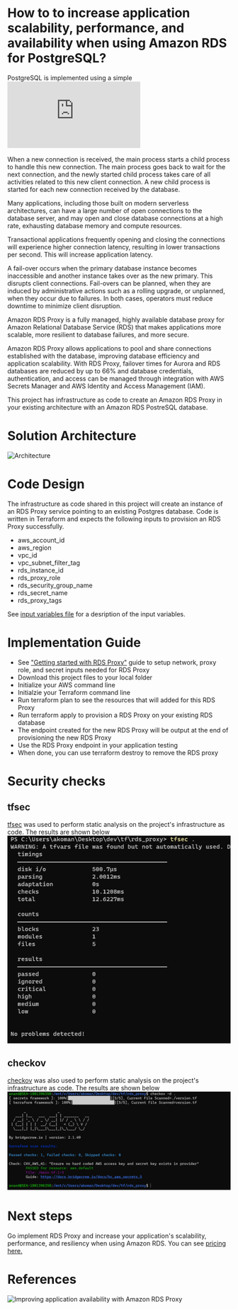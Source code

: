 # How to to increase application scalability, performance, and availability when using Amazon RDS for PostgreSQL?

PostgreSQL is implemented using a simple !["process per user" client/server model.](https://www.postgresql.org/docs/8.3/connect-estab.html)

When a new connection is received, the main process starts a child process to handle this new connection. The main process goes back to wait for the next connection, and the newly started child process takes care of all activities related to this new client connection. A new child process is started for each new connection received by the database.

Many applications, including those built on modern serverless architectures, can have a large number of open connections to the database server, and may open and close database connections at a high rate, exhausting database memory and compute resources.

Transactional applications frequently opening and closing the connections will experience higher connection latency, resulting in lower transactions per second. This will increase application latency.

A fail-over occurs when the primary database instance becomes inaccessible and another instance takes over as the new primary. This disrupts client connections. Fail-overs can be planned, when they are induced by administrative actions such as a rolling upgrade, or unplanned, when they occur due to failures. In both cases, operators must reduce downtime to minimize client disruption.

Amazon RDS Proxy is a fully managed, highly available database proxy for Amazon Relational Database Service (RDS) that makes applications more scalable, more resilient to database failures, and more secure.

Amazon RDS Proxy allows applications to pool and share connections established with the database, improving database efficiency and application scalability. With RDS Proxy, failover times for Aurora and RDS databases are reduced by up to 66% and database credentials, authentication, and access can be managed through integration with AWS Secrets Manager and AWS Identity and Access Management (IAM).

This project has infrastructure as code to create an Amazon RDS Proxy in your existing architecture with an Amazon RDS PostreSQL database.

# Solution Architecture
![Architecture](https://d1.awsstatic.com/re19/Rialto/product-page-diagram_RDS%20Proxy_How-it-works%402x.a18916586f49718a16fd11579d168ab08c83d333.png)

# Code Design
The infrastructure as code shared in this project will create an instance of an RDS Proxy service pointing to an existing Postgres database. Code is written in Terraform and expects the following inputs to provision an RDS Proxy successfully. 
- aws_account_id 
- aws_region 
- vpc_id 
- vpc_subnet_filter_tag
- rds_instance_id
- rds_proxy_role
- rds_security_group_name
- rds_secret_name
- rds_proxy_tags

See [input variables file](variables.tf) for a desription of the input variables. 

# Implementation Guide
- See ["Getting started with RDS Proxy"](https://docs.aws.amazon.com/AmazonRDS/latest/UserGuide/rds-proxy-setup.html) guide to setup network, proxy role, and secret inputs needed for RDS Proxy
- Download this project files to your local folder
- Initialize your AWS command line
- Initialzie your Terraform command line
- Run terraform plan to see the resources that will added for this RDS Proxy
- Run terraform apply to provision a RDS Proxy on your existing RDS database
- The endpoint created for the new RDS Proxy will be output at the end of provisioning the new RDS Proxy
- Use the RDS Proxy endpoint in your application testing
- When done, you can use terraform destroy to remove the RDS proxy

# Security checks
## tfsec
[tfsec](https://github.com/aquasecurity/tfsec) was used to perform static analysis on the project's infrastructure as code. The results are shown below
![](tfsec-results.PNG)

## checkov
[checkov](https://www.checkov.io/) was also used to perform static analysis on the project's infrastructure as code. The results are shown below 
![checkov results](checkov-results.PNG)

# Next steps
Go implement RDS Proxy and increase your application's scalability, performance, and resiliency when using Amazon RDS. You can see [pricing here.](https://aws.amazon.com/rds/proxy/pricing/)

# References
![Improving application availability with Amazon RDS Proxy](https://aws.amazon.com/blogs/database/improving-application-availability-with-amazon-rds-proxy/)

